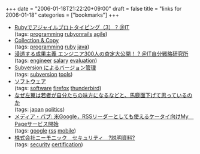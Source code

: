 +++
date = "2006-01-18T21:22:20+09:00"
draft = false
title = "links for 2006-01-18"
categories = ["bookmarks"]
+++

<ul>
	<li>
		<div><a href="http://www.atmarkit.co.jp/farc/rensai2/proto03/proto03a.html">Rubyでアジャイルプロトタイピング（3） ? ＠IT</a></div>
		<div>(tags: <a href="http://del.icio.us/nobu666/programming">programming</a> <a href="http://del.icio.us/nobu666/rubyonrails">rubyonrails</a> <a href="http://del.icio.us/nobu666/agile">agile</a>)</div>
	</li>
	<li>
		<div><a href="http://d.hatena.ne.jp/brazil/20050816">Collection &amp; Copy</a></div>
		<div>(tags: <a href="http://del.icio.us/nobu666/programming">programming</a> <a href="http://del.icio.us/nobu666/ruby">ruby</a> <a href="http://del.icio.us/nobu666/java">java</a>)</div>
	</li>
	<li>
		<div><a href="http://jibun.atmarkit.co.jp/lcareer01/rensai/career22/data22.html">浸透する成果主義 エンジニア300人の査定大公開！ ? ＠IT自分戦略研究所</a></div>
		<div>(tags: <a href="http://del.icio.us/nobu666/engineer">engineer</a> <a href="http://del.icio.us/nobu666/salary">salary</a> <a href="http://del.icio.us/nobu666/evaluation">evaluation</a>)</div>
	</li>
	<li>
		<div><a href="http://subversion.bluegate.org/">Subversion によるバージョン管理</a></div>
		<div>(tags: <a href="http://del.icio.us/nobu666/subversion">subversion</a> <a href="http://del.icio.us/nobu666/tools">tools</a>)</div>
	</li>
	<li>
		<div><a href="http://www1.plala.or.jp/tete009/software.html">ソフトウェア</a></div>
		<div>(tags: <a href="http://del.icio.us/nobu666/software">software</a> <a href="http://del.icio.us/nobu666/firefox">firefox</a> <a href="http://del.icio.us/nobu666/thunderbird">thunderbird</a>)</div>
	</li>
	<li>
		<div><a href="http://www7.vis.ne.jp/~t-job/base/005.html">なぜ左翼は若者が自分たちの味方になるなどと、馬鹿面下げて思っているのか</a></div>
		<div>(tags: <a href="http://del.icio.us/nobu666/japan">japan</a> <a href="http://del.icio.us/nobu666/politics">politics</a>)</div>
	</li>
	<li>
		<div><a href="http://zen.seesaa.net/article/11803744.html">メディア・パブ: 米Google，RSSリーダーとしても使えるケータイ向けMy　Pageサービス開始</a></div>
		<div>(tags: <a href="http://del.icio.us/nobu666/google">google</a> <a href="http://del.icio.us/nobu666/rss">rss</a> <a href="http://del.icio.us/nobu666/mobile">mobile</a>)</div>
	</li>
	<li>
		<div><a href="http://www.mneme.co.jp/data/thesis.html">株式会社ニーモニック　セキュリティ　?説明資料?</a></div>
		<div>(tags: <a href="http://del.icio.us/nobu666/security">security</a> <a href="http://del.icio.us/nobu666/certification">certification</a>)</div>
	</li>
</ul>
